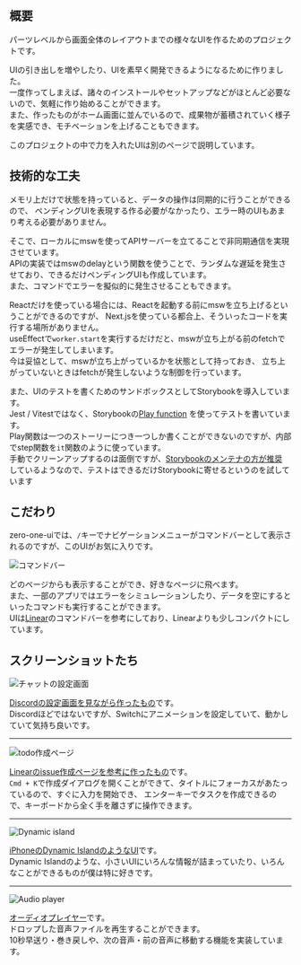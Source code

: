 
## 概要

パーツレベルから画面全体のレイアウトまでの様々なUIを作るためのプロジェクトです。  

UIの引き出しを増やしたり、UIを素早く開発できるようになるために作りました。  
一度作ってしまえば、諸々のインストールやセットアップなどがほとんど必要ないので、気軽に作り始めることができます。  
また、作ったものがホーム画面に並んでいるので、成果物が蓄積されていく様子を実感でき、モチベーションを上げることもできます。

このプロジェクトの中で力を入れたUIは別のページで説明しています。  

## 技術的な工夫

メモリ上だけで状態を持っていると、データの操作は同期的に行うことができるので、
ペンディングUIを表現する作る必要がなかったり、エラー時のUIもあまり考える必要がありません。  

そこで、ローカルにmswを使ってAPIサーバーを立てることで非同期通信を実現させています。  
APIの実装ではmswのdelayという関数を使うことで、ランダムな遅延を発生させており、できるだけペンディングUIも作成しています。  
また、コマンドでエラーを擬似的に発生させることもできます。

Reactだけを使っている場合には、Reactを起動する前にmswを立ち上げるということができるのですが、
Next.jsを使っている都合上、そういったコードを実行する場所がありません。  
useEffectで`worker.start`を実行するだけだと、mswが立ち上がる前のfetchでエラーが発生してしまいます。  
今は妥協として、mswが立ち上がっているかを状態として持っておき、
立ち上がっていないときはfetchが発生しないような制御を行っています。  

また、UIのテストを書くためのサンドボックスとしてStorybookを導入しています。  
Jest / Vitestではなく、Storybookの[Play function](https://storybook.js.org/docs/writing-stories/play-function)
を使ってテストを書いています。  
Play関数は一つのストーリーにつき一つしか書くことができないのですが、内部でstep関数を`it`関数のように使っています。  
手動でクリーンアップするのは面倒ですが、[Storybookのメンテナの方が推奨](https://github.com/storybookjs/storybook/discussions/16861#discussioncomment-2513340)
しているようなので、テストはできるだけStorybookに寄せるというのを試しています

## こだわり

zero-one-uiでは、`/`キーでナビゲーションメニューがコマンドバーとして表示されるのですが、このUIがお気に入りです。  

![コマンドバー](/screenshots/zou-command-bar.png)

どのページからも表示することができ、好きなページに飛べます。  
また、一部のアプリではエラーをシミュレーションしたり、データを空にするといったコマンドも実行することができます。  
UIは[Linear](https://linear.app/)のコマンドバーを参考にしており、Linearよりも少しコンパクトにしています。

## スクリーンショットたち

![チャットの設定画面](/screenshots/zou-chat-settings.png)

[Discordの設定画面を見ながら作ったもの](https://zero-one-ui.web.app/chat/settings)です。  
Discordほどではないですが、Switchにアニメーションを設定していて、動かしていて気持ち良いです。

---

![todo作成ページ](/screenshots/zou-todo-2-create.png)

[Linearのissue作成ページを参考に作ったもの](https://zero-one-ui.web.app/todo-2)です。  
`Cmd + K`で作成ダイアログを開くことができて、タイトルにフォーカスがあたっているので、すぐに入力を開始でき、
エンターキーでタスクを作成できるので、キーボードから全く手を離さずに操作できます。

---

![Dynamic island](/screenshots/zou-dynamic-island.png)

[iPhoneのDynamic IslandのようなUI](https://zero-one-ui.web.app/dynamic-island)です。  
Dynamic Islandのような、小さいUIにいろんな情報が詰まっていたり、いろんなことができるものが僕は特に好きです。

---

![Audio player](/screenshots/zou-audio-player.png)

[オーディオプレイヤー](https://zero-one-ui.web.app/audio-player)です。  
ドロップした音声ファイルを再生することができます。  
10秒早送り・巻き戻しや、次の音声・前の音声に移動する機能を実装しています。
